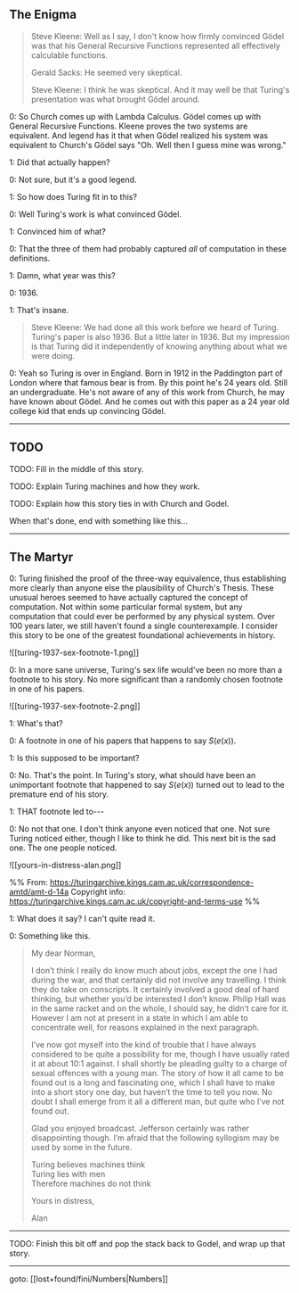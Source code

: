 ## The Enigma

> Steve Kleene: Well as I say, I don't know how firmly convinced Gödel was that his General Recursive Functions represented all effectively calculable functions.
>
> Gerald Sacks: He seemed very skeptical.
>
> Steve Kleene: I think he was skeptical. And it may well be that Turing's presentation was what brought Gödel around.

0: So Church comes up with Lambda Calculus. Gödel comes up with General Recursive Functions. Kleene proves the two systems are equivalent. And legend has it that when Gödel realized his system was equivalent to Church's Gödel says "Oh. Well then I guess mine was wrong."

1: Did that actually happen?

0: Not sure, but it's a good legend.

1: So how does Turing fit in to this?

0: Well Turing's work is what convinced Gödel.

1: Convinced him of what?

0: That the three of them had probably captured _all_ of computation in these definitions. 

1: Damn, what year was this?

0: 1936.

1: That's insane.

> Steve Kleene: We had done all this work before we heard of Turing. Turing's paper is also 1936. But a little later in 1936. But my impression is that Turing did it independently of knowing anything about what we were doing.

0: Yeah so Turing is over in England. Born in 1912 in the Paddington part of London where that famous bear is from. By this point he's 24 years old. Still an undergraduate. He's not aware of any of this work from Church, he may have known about Gödel. And he comes out with this paper as a 24 year old college kid that ends up convincing Gödel.

---

## TODO

TODO: Fill in the middle of this story.

TODO: Explain Turing machines and how they work.

TODO: Explain how this story ties in with Church and Godel.

When that's done, end with something like this...

---
## The Martyr

0: Turing finished the proof of the three-way equivalence, thus establishing more clearly than anyone else the plausibility of Church's Thesis. These unusual heroes seemed to have actually captured the concept of computation. Not within some particular formal system, but any computation that could ever be performed by any physical system. Over 100 years later, we still haven't found a single counterexample. I consider this story to be one of the greatest foundational achievements in history.

![[turing-1937-sex-footnote-1.png]]

0: In a more sane universe, Turing's sex life would've been no more than a footnote to his story. No more significant than a randomly chosen footnote in one of his papers.

![[turing-1937-sex-footnote-2.png]]

1: What's that?

0: A footnote in one of his papers that happens to say $S(e(x))$.

1: Is this supposed to be important?

0: No. That's the point. In Turing's story, what should have been an unimportant footnote that happened to say $S(e(x))$ turned out to lead to the premature end of his story.

1: THAT footnote led to---

0: No not that one. I don't think anyone even noticed that one. Not sure Turing noticed either, though I like to think he did. This next bit is the sad one. The one people noticed.

![[yours-in-distress-alan.png]]

%%
From: https://turingarchive.kings.cam.ac.uk/correspondence-amtd/amt-d-14a
Copyright info: https://turingarchive.kings.cam.ac.uk/copyright-and-terms-use
%%

1: What does it say? I can't quite read it.

0: Something like this.

> My dear Norman,
>
> I don’t think I really do know much about jobs, except the one I had during the war, and that certainly did not involve any travelling. I think they do take on conscripts. It certainly involved a good deal of hard thinking, but whether you’d be interested I don’t know. Philip Hall was in the same racket and on the whole, I should say, he didn’t care for it. However I am not at present in a state in which I am able to concentrate well, for reasons explained in the next paragraph.
> 
> I’ve now got myself into the kind of trouble that I have always considered to be quite a possibility for me, though I have usually rated it at about 10:1 against. I shall shortly be pleading guilty to a charge of sexual offences with a young man. The story of how it all came to be found out is a long and fascinating one, which I shall have to make into a short story one day, but haven’t the time to tell you now. No doubt I shall emerge from it all a different man, but quite who I’ve not found out.
> 
> Glad you enjoyed broadcast. Jefferson certainly was rather disappointing though. I’m afraid that the following syllogism may be used by some in the future.
> 
> Turing believes machines think  
> Turing lies with men  
> Therefore machines do not think
> 
> Yours in distress,
> 
> Alan


---

TODO: Finish this bit off and pop the stack back to Godel, and wrap up that story.

---


goto: [[lost+found/fini/Numbers|Numbers]]
